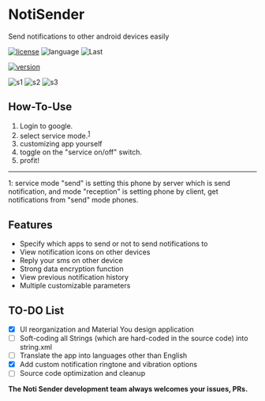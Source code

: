 # NotiSender
Send notifications to other android devices easily 

[![license](https://img.shields.io/badge/License-LGPL--3.0-green.svg?logo=gnu)](https://www.gnu.org/licenses/lgpl-3.0.html)
![language](https://img.shields.io/badge/Language-Java-green?logo=java) 
![Last](https://img.shields.io/github/last-commit/choiman1559/NotiSender)


[![version](https://encrypted-tbn0.gstatic.com/images?q=tbn%3AANd9GcQKUUtefY6l9YGHF0GmQAijrUAUueZcJqwGIA&usqp=CAU)](https://play.google.com/store/apps/details?id=com.noti.main)

 ![s1](https://play-lh.googleusercontent.com/WlNFoGxSV-BQEby1JwXiXgeF16NhRNHFtRDfGhgIiajb_1QVdhHFNmmZeTkR7VUixw=w720-h310)
 ![s2](https://play-lh.googleusercontent.com/k66WfjR4XgRXT6n_9bv9Ltsf_vR3D31BtHWlf8AZJB_hXsmj48VdZ_LhzoiSexZoAg=w720-h310)
 ![s3](https://play-lh.googleusercontent.com/_2rM0StxYotKVXzyVH2Kn1w_Chcd8jFAPWOZjk-mLwankuCe9C1-d1p2HD37al97mMQ=w720-h310)

## How-To-Use 

 1. Login to google.
 2. select service mode.<sup>[1](#footnote_1)</sup>
 3. customizing app yourself
 4. toggle on the "service on/off" switch.
 5. profit!


----------
<a name="footnote_1">1</a>: service mode "send" is setting this phone by server which is send notification,
and mode "reception" is setting phone by client, get notifications from "send" mode phones.

## Features

- Specify which apps to send or not to send notifications to
- View notification icons on other devices
- Reply your sms on other device
- Strong data encryption function
- View previous notification history
- Multiple customizable parameters
 
 ## TO-DO List
 
 - [X] UI reorganization and Material You design application
 - [ ] Soft-coding all Strings (which are hard-coded in the source code) into string.xml
 - [ ] Translate the app into languages other than English
 - [X] Add custom notification ringtone and vibration options
 - [ ] Source code optimization and cleanup
 
**The Noti Sender development team always welcomes your issues, PRs.**
